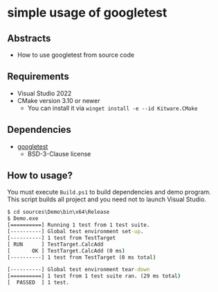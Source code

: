 # simple usage of googletest

## Abstracts

* How to use googletest from source code

## Requirements

* Visual Studio 2022
* CMake version 3.10 or newer
  * You can install it via `winget install -e --id Kitware.CMake`

## Dependencies

* [googletest](https://github.com/google/googletest)
  * BSD-3-Clause license

## How to usage?

You must execute `Build.ps1` to build dependencies and demo program.<br>
This script builds all project and you need not to launch Visual Studio.

````cmd
$ cd sources\Demo\bin\x64\Release
$ Demo.exe
[==========] Running 1 test from 1 test suite.
[----------] Global test environment set-up.
[----------] 1 test from TestTarget
[ RUN      ] TestTarget.CalcAdd
[       OK ] TestTarget.CalcAdd (0 ms)
[----------] 1 test from TestTarget (0 ms total)

[----------] Global test environment tear-down
[==========] 1 test from 1 test suite ran. (29 ms total)
[  PASSED  ] 1 test.
````
